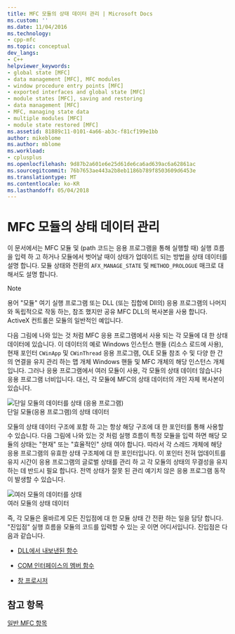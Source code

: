 ```yaml
---
title: MFC 모듈의 상태 데이터 관리 | Microsoft Docs
ms.custom: ''
ms.date: 11/04/2016
ms.technology:
- cpp-mfc
ms.topic: conceptual
dev_langs:
- C++
helpviewer_keywords:
- global state [MFC]
- data management [MFC], MFC modules
- window procedure entry points [MFC]
- exported interfaces and global state [MFC]
- module states [MFC], saving and restoring
- data management [MFC]
- MFC, managing state data
- multiple modules [MFC]
- module state restored [MFC]
ms.assetid: 81889c11-0101-4a66-ab3c-f81cf199e1bb
author: mikeblome
ms.author: mblome
ms.workload:
- cplusplus
ms.openlocfilehash: 9d87b2a601e6e25d61de6ca6ad639ac6a62861ac
ms.sourcegitcommit: 76b7653ae443a2b8eb1186b789f8503609d6453e
ms.translationtype: MT
ms.contentlocale: ko-KR
ms.lasthandoff: 05/04/2018
---
```

# <a name="managing-the-state-data-of-mfc-modules"></a>MFC 모듈의 상태 데이터 관리
이 문서에서는 MFC 모듈 및 (path 코드는 응용 프로그램을 통해 실행할 때) 실행 흐름을 입력 하 고 하거나 모듈에서 벗어날 때이 상태가 업데이트 되는 방법을 상태 데이터를 설명 합니다. 모듈 상태와 전환의 `AFX_MANAGE_STATE` 및 `METHOD_PROLOGUE` 매크로 대해서도 설명 합니다.  
  
> [!NOTE]
>  용어 "모듈" 여기 실행 프로그램 또는 DLL (또는 집합에 Dll의) 응용 프로그램의 나머지와 독립적으로 작동 하는, 참조 했지만 공유 MFC DLL의 복사본을 사용 합니다. ActiveX 컨트롤은 모듈의 일반적인 예입니다.  
  
 다음 그림에 나와 있는 것 처럼 MFC 응용 프로그램에서 사용 되는 각 모듈에 대 한 상태 데이터에 있습니다. 이 데이터의 예로 Windows 인스턴스 핸들 (리소스 로드에 사용), 현재 포인터 `CWinApp` 및 `CWinThread` 응용 프로그램, OLE 모듈 참조 수 및 다양 한 간의 연결을 유지 관리 하는 맵 개체 Windows 핸들 및 MFC 개체의 해당 인스턴스 개체입니다. 그러나 응용 프로그램에서 여러 모듈이 사용, 각 모듈의 상태 데이터 않습니다 응용 프로그램 너비입니다. 대신, 각 모듈에 MFC의 상태 데이터의 개인 자체 복사본이 있습니다.  
  
 ![단일 모듈의 데이터를 상태 &#40;응용 프로그램&#41;](../mfc/media/vc387n1.gif "vc387n1")  
단일 모듈(응용 프로그램)의 상태 데이터  
  
 모듈의 상태 데이터 구조에 포함 하 고는 항상 해당 구조에 대 한 포인터를 통해 사용할 수 있습니다. 다음 그림에 나와 있는 것 처럼 실행 흐름이 특정 모듈을 입력 하면 해당 모듈의 상태는 "현재" 또는 "효율적인" 상태 여야 합니다. 따라서 각 스레드 개체에 해당 응용 프로그램의 유효한 상태 구조체에 대 한 포인터입니다. 이 포인터 전혀 업데이트를 유지 시간이 응용 프로그램의 글로벌 상태를 관리 하 고 각 모듈의 상태의 무결성을 유지 하는 데 반드시 필요 합니다. 전역 상태가 잘못 된 관리 예기치 않은 응용 프로그램 동작이 발생할 수 있습니다.  
  
 ![여러 모듈의 데이터를 상태](../mfc/media/vc387n2.gif "vc387n2")  
여러 모듈의 상태 데이터  
  
 즉, 각 모듈은 올바르게 모든 진입점에 대 한 모듈 상태 간 전환 하는 일을 담당 합니다. "진입점" 실행 흐름을 모듈의 코드를 입력할 수 있는 곳 이면 어디서입니다. 진입점은 다음과 같습니다.  
  
-   [DLL에서 내보낸된 함수](../mfc/exported-dll-function-entry-points.md)  
  
-   [COM 인터페이스의 멤버 함수](../mfc/com-interface-entry-points.md)  
  
-   [창 프로시저](../mfc/window-procedure-entry-points.md)  
  
## <a name="see-also"></a>참고 항목  
 [일반 MFC 항목](../mfc/general-mfc-topics.md)

